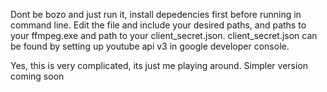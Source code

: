 Dont be bozo and just run it, install depedencies first before running in command line. Edit the file and include your desired paths, and paths to your ffmpeg.exe and path to your client_secret.json. client_secret.json can be found by setting up youtube api v3 in google developer console. 

Yes, this is very complicated, its just me playing around. Simpler version coming soon
